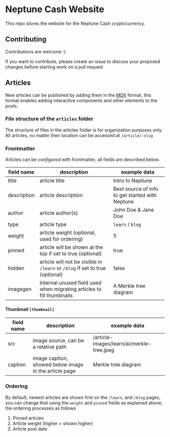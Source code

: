 # Neptune Cash Website

This repo stores the website for the Neptune Cash cryptocurrency.

## Contributing

Contributions are welcome :)

If you want to contribute, please create an issue to discuss your proposed changes before starting
work on a pull request

## Articles

New articles can be published by adding them in the [MDX](https://mdxjs.com/) format, this format
enables adding interactive components and other elements to the posts.

### File structure of the `articles` folder

The structure of files in the articles folder is for organization purposes only. All articles, no
matter their location can be accessed at `/article/:slug`

### Frontmatter

Articles can be _configured_ with frontmatter, all fields are described below.

| field name  | description                                                                  | example data                                    |
| ----------- | ---------------------------------------------------------------------------- | ----------------------------------------------- |
| title       | article title                                                                | Intro to Neptune                                |
| description | article description                                                          | Best source of info to get started with Neptune |
| author      | article author(s)                                                            | John Doe & Jane Doe                             |
| type        | article type                                                                 | `learn` / `blog`                                |
| weight      | article weight (optional, used for ordering)                                 | 5                                               |
| pinned      | article will be shown at the top if set to true (optional)                   | true                                            |
| hidden      | article will not be visible in `/learn` or `/blog` if set to true (optional) | false                                           |
| imagegen    | internal unused field used when migrating articles to fill thumbnails        | A Merkle tree diagram                           |

#### Thumbnail `[thumbnail]`

| field name | description                                           | example data                              |
| ---------- | ----------------------------------------------------- | ----------------------------------------- |
| src        | image source, can be a relative path                  | /article-images/learn/ai/merkle-tree.jpeg |
| caption    | image caption, showed below image in the article page | Merkle tree diagram                       |

### Ordering

By default, newest articles are shown first on the `/learn`, and `/blog` pages, you can change that
using the `weight` and `pinned` fields as explained above, the ordering processes as follows

1. Pinned articles
2. Article weight (higher = shown higher)
3. Article post date
